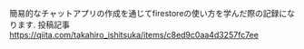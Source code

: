 簡易的なチャットアプリの作成を通じてfirestoreの使い方を学んだ際の記録になります.
投稿記事
https://qiita.com/takahiro_ishitsuka/items/c8ed9c0aa4d3257fc7ee

